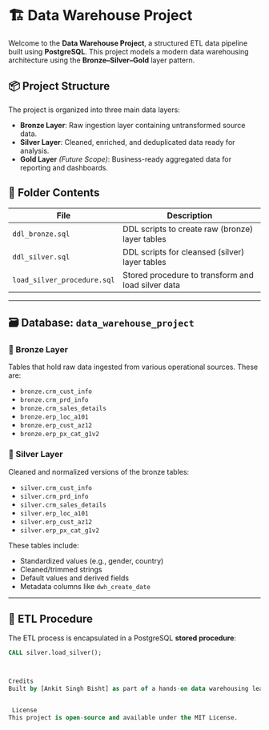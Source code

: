 # 🏗️ Data Warehouse Project

Welcome to the **Data Warehouse Project**, a structured ETL data pipeline built using **PostgreSQL**. This project models a modern data warehousing architecture using the **Bronze–Silver–Gold** layer pattern.

## 📦 Project Structure

The project is organized into three main data layers:

- **Bronze Layer**: Raw ingestion layer containing untransformed source data.
- **Silver Layer**: Cleaned, enriched, and deduplicated data ready for analysis.
- **Gold Layer** *(Future Scope)*: Business-ready aggregated data for reporting and dashboards.

## 📁 Folder Contents

| File                         | Description                                         |
|-----------------------------|-----------------------------------------------------|
| `ddl_bronze.sql`            | DDL scripts to create raw (bronze) layer tables     |
| `ddl_silver.sql`            | DDL scripts for cleansed (silver) layer tables      |
| `load_silver_procedure.sql` | Stored procedure to transform and load silver data  |

---

## 🗃️ Database: `data_warehouse_project`

### 🥉 Bronze Layer

Tables that hold raw data ingested from various operational sources. These are:

- `bronze.crm_cust_info`
- `bronze.crm_prd_info`
- `bronze.crm_sales_details`
- `bronze.erp_loc_a101`
- `bronze.erp_cust_az12`
- `bronze.erp_px_cat_g1v2`

### 🥈 Silver Layer

Cleaned and normalized versions of the bronze tables:

- `silver.crm_cust_info`
- `silver.crm_prd_info`
- `silver.crm_sales_details`
- `silver.erp_loc_a101`
- `silver.erp_cust_az12`
- `silver.erp_px_cat_g1v2`

These tables include:
- Standardized values (e.g., gender, country)
- Cleaned/trimmed strings
- Default values and derived fields
- Metadata columns like `dwh_create_date`

---

## 🔁 ETL Procedure

The ETL process is encapsulated in a PostgreSQL **stored procedure**:

```sql
CALL silver.load_silver();



Credits
Built by [Ankit Singh Bisht] as part of a hands-on data warehousing learning journey.


 License
This project is open-source and available under the MIT License.

